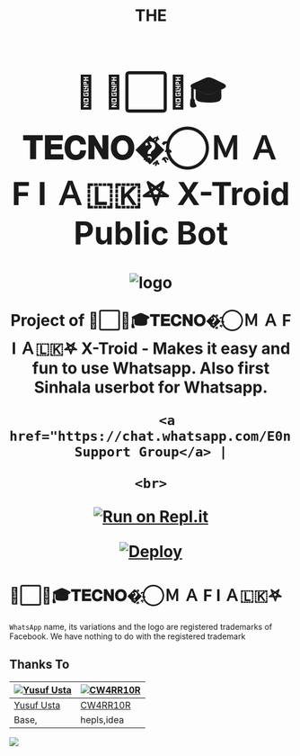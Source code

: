 <h1 align="center"><b> THE<h1>🍁 ᳆⃞⃚🎓𝐓𝐄𝐂𝐍𝐎�҈҉⃝Ｍ Ａ F I Ａ🇱🇰𖤐 X-Troid Public Bot  </b></h1>

![logo](https://ibb.co/nP57KZG.jpg)

<p align="center">
    Project of ᳆⃞⃚🎓𝐓𝐄𝐂𝐍𝐎�҈҉⃝Ｍ Ａ F I Ａ🇱🇰𖤐  X-Troid - Makes it easy and fun to use Whatsapp. Also first Sinhala userbot for Whatsapp.
    <br>
       
        <a href="https://chat.whatsapp.com/E0nLYIXyOWOFyDQ9EvdzFX">New Support Group</a> |
       
    <br>
</p>

[![Run on Repl.it](https://repl.it/badge/github/phaticusthiccy/WhatsAsenaDuplicated)](https://replit.com/@lasindu123/XTROID)

[![Deploy](https://www.herokucdn.com/deploy/button.svg)](https://heroku.com/deploy?template=https://github.com/lasiyaWA/X-Troid)
<h1>                ᳆⃞⃚🎓𝐓𝐄𝐂𝐍𝐎�҈҉⃝Ｍ Ａ F I Ａ🇱🇰𖤐 </h1>

`WhatsApp` name, its variations and the logo are registered trademarks of Facebook. We have nothing to do with the registered trademark
## Thanks To
[![Yusuf Usta](https://github.com/yusufusta.png?size=50)](https://t.me/fusufs)  | [![CW4RR10R](https://github.com/CW4RR10R.png?size=50)](https://github.com/CW4RR10R)
----|----|
[Yusuf Usta](https://chat.whatsapp.com/E0nLYIXyOWOFyDQ9EvdzFX) | [CW4RR10R](https://t.meW4RR10R)
 Base, | hepls,idea

[![](https://telegra.ph/file/1c742619b421e4713e414.jpg?size=50)](https://chat.whatsapp.com/E0nLYIXyOWOFyDQ9EvdzFX) 

